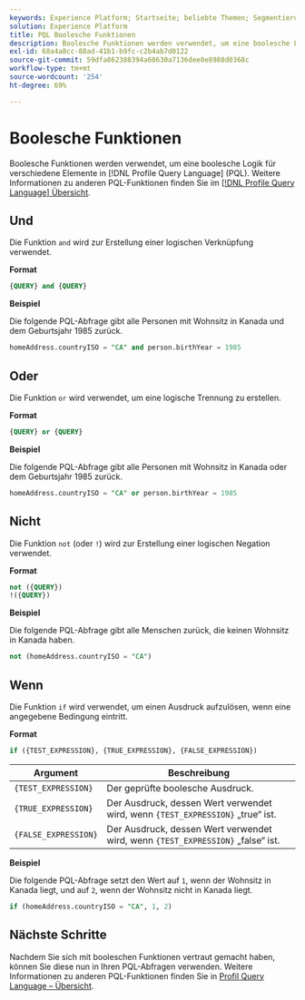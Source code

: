 ```yaml
---
keywords: Experience Platform; Startseite; beliebte Themen; Segmentierung; Segmentierung; Segmentierungsdienst; pql; PQL; Profile Query Language; boolesche Funktionen; boolesch;
solution: Experience Platform
title: PQL Boolesche Funktionen
description: Boolesche Funktionen werden verwendet, um eine boolesche Logik für verschiedene Elemente in der Profile Query Language (PQL) durchzuführen.
exl-id: 68a4a8cc-88ad-41b1-b9fc-c2b4ab7d0122
source-git-commit: 59dfa862388394a68630a7136dee8e8988d0368c
workflow-type: tm+mt
source-wordcount: '254'
ht-degree: 69%

---
```


# Boolesche Funktionen

Boolesche Funktionen werden verwendet, um eine boolesche Logik für verschiedene Elemente in [!DNL Profile Query Language] (PQL).  Weitere Informationen zu anderen PQL-Funktionen finden Sie im [[!DNL Profile Query Language] Übersicht](./overview.md).

## Und

Die Funktion `and` wird zur Erstellung einer logischen Verknüpfung verwendet.

**Format**

```sql
{QUERY} and {QUERY}
```

**Beispiel**

Die folgende PQL-Abfrage gibt alle Personen mit Wohnsitz in Kanada und dem Geburtsjahr 1985 zurück.

```sql
homeAddress.countryISO = "CA" and person.birthYear = 1985
```

## Oder

Die Funktion `or` wird verwendet, um eine logische Trennung zu erstellen.

**Format**

```sql
{QUERY} or {QUERY}
```

**Beispiel**

Die folgende PQL-Abfrage gibt alle Personen mit Wohnsitz in Kanada oder dem Geburtsjahr 1985 zurück.

```sql
homeAddress.countryISO = "CA" or person.birthYear = 1985
```

## Nicht

Die Funktion `not` (oder `!`) wird zur Erstellung einer logischen Negation verwendet.

**Format**

```sql
not ({QUERY})
!({QUERY})
```

**Beispiel**

Die folgende PQL-Abfrage gibt alle Menschen zurück, die keinen Wohnsitz in Kanada haben.

```sql
not (homeAddress.countryISO = "CA")
```

## Wenn 

Die Funktion `if` wird verwendet, um einen Ausdruck aufzulösen, wenn eine angegebene Bedingung eintritt.

**Format**

```sql
if ({TEST_EXPRESSION}, {TRUE_EXPRESSION}, {FALSE_EXPRESSION})
```

| Argument | Beschreibung |
| --------- | ----------- |
| `{TEST_EXPRESSION}` | Der geprüfte boolesche Ausdruck. |
| `{TRUE_EXPRESSION}` | Der Ausdruck, dessen Wert verwendet wird, wenn `{TEST_EXPRESSION}` „true“ ist. |
| `{FALSE_EXPRESSION}` | Der Ausdruck, dessen Wert verwendet wird, wenn `{TEST_EXPRESSION}` „false“ ist. |

**Beispiel**

Die folgende PQL-Abfrage setzt den Wert auf `1`, wenn der Wohnsitz in Kanada liegt, und auf `2`, wenn der Wohnsitz nicht in Kanada liegt.

```sql
if (homeAddress.countryISO = "CA", 1, 2)
```

## Nächste Schritte

Nachdem Sie sich mit booleschen Funktionen vertraut gemacht haben, können Sie diese nun in Ihren PQL-Abfragen verwenden. Weitere Informationen zu anderen PQL-Funktionen finden Sie in [Profil Query Language – Übersicht](./overview.md).
